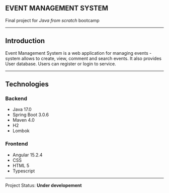 ## EVENT MANAGEMENT SYSTEM
Final project for _Java from scratch_ bootcamp

___
## Introduction

Event Management System is a web application for managing events - system allows
to create, view, comment and search events. It also provides User database. Users can 
register or login to service.
___
## Technologies

### Backend

- Java 17.0
- Spring Boot 3.0.6
- Maven 4.0
- H2
- Lombok

### Frontend

- Angular 15.2.4
- CSS
- HTML 5
- Typescript
---
Project Status: **Under developement**